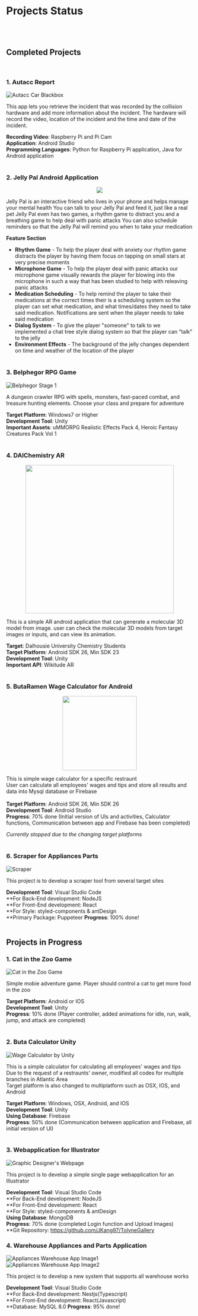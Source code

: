 # Projects Status
<br/><br/>  
    
    
## Completed Projects 
    
<br/>    
  
### 1. Autacc Report

![](Image/Autacc/Autacc.png "Autacc Car Blackbox")

This app lets you retrieve the incident that was recorded by the collision hardware and add more information about the incident.
The hardware will record the video, location of the incident and the time and date of the incident.
  
**Recording Video**: Raspberry Pi and Pi Cam  
**Application**: Android Studio  
**Programming Languages**: Python for Raspberry Pi application, Java for Android application<br/><br/>  

### 2. Jelly Pal Android Application

<p align="center"><img src="Image/JellyPal/main_menu.png"></P>

Jelly Pal is an interactive friend who lives in your phone and helps manage your mental health 
You can talk to your Jelly Pal and feed it, just like a real pet 
Jelly Pal even has two games, a rhythm game to distract you and a breathing game to help deal with panic attacks 
You can also schedule reminders so that the Jelly Pal will remind you when to take your medication 

**Feature Section**

* **Rhythm Game** - To help the player deal with anxiety our rhythm game distracts the player by having them focus on tapping on small stars at very precise moments
* **Microphone Game** - To help the player deal with panic attacks our microphone game visually rewards the player for blowing into the microphone in such a way that has been studied to help with releaving panic attacks
* **Medication Scheduling** - To help remind the player to take their medications at the correct times their is a scheduling system so the player can set what medication, and what times/dates they need to take said medication. Notifications are sent when the player needs to take said medication
* **Dialog System** - To give the player "someone" to talk to we implemented a chat tree style dialog system so that the player can "talk" to the jelly
* **Environment Effects** - The background of the jelly changes dependent on time and weather of the location of the player<br/><br/>  


### 3. Belphegor RPG Game

![](Image/Belphegor/Belph1.png "Belphegor Stage 1")

A dungeon crawler RPG with spells, monsters, fast-paced combat, and treasure hunting elements. Choose your class and prepare for adventure

**Target Platform**: Windows7 or Higher<br/>
**Development Tool**: Unity<br/>
**Important Assets**: uMMORPG Realistic Effects Pack 4, Heroic Fantasy Creatures Pack Vol 1<br/><br/> 

### 4. DAlChemistry AR 

<p align="center"><img src="Image/DalAR/DalChemi.png" height="400"></p>

This is a simple AR android application that can generate a molecular 3D model from image.
user can check the molecular 3D models from target images or inputs, and can view its animation.

**Target**: Dalhousie University Chemistry Students<br/>
**Target Platform**: Android SDK 26, Min SDK 23<br/>
**Development Tool**: Unity<br/>
**Important API**: Wikitude AR<br/><br/> 

### 5. ButaRamen Wage Calculator for Android

<p align="center"><img src="Image/ButaAndroid/ButaAn1.png" width="200"></p>

This is simple wage calculator for a specific restraunt<br/>
User can calculate all employees' wages and tips and store all results and data into Mysql database or Firebase<br/>
<br/>
**Target Platform**: Android SDK 26, Min SDK 26<br/>
**Development Tool**: Android Studio<br/>
**Progress**: 70% done (Initial version of UIs and activities, Calculator functions, Communication between app and Firebase has been completed)<br/>

*Currently stopped due to the changing target platforms*<br/><br/>

### 6. Scraper for Appliances Parts

![](Image/AtlanticApplianceWholesaler/scraper.png "Scraper")

This project is to develop a scraper tool from several target sites<br/>

**Development Tool**: Visual Studio Code<br/>
**For Back-End development: NodeJS<br/>
**For Front-End development: React<br/>
**For Style: styled-components & antDesign<br/>
**Primary Package: Puppeteer
**Progress**: 100% done!
<br/><br/> 

## Projects in Progress

### 1. Cat in the Zoo Game

![](Image/CatIntheZoo/Cat1.png "Cat in the Zoo Game")

Simple mobie adventure game. Player should control a cat to get more food in the zoo<br/>

**Target Platform**: Android or IOS<br/>
**Development Tool**: Unity<br/>
**Progress**: 10% done (Player controller, added animations for idle, run, walk, jump, and attack are completed)<br/><br/> 

### 2. Buta Calculator Unity

![](Image/ButaUnity/ButaUnity1.png "Wage Calculator by Unity")

This is a simple calculator for calculating all employees' wages and tips<br/>
Due to the request of a restraunts' owner, modified all codes for multiple branches in Atlantic Area<br/>
Target platform is also changed to multiplatform such as OSX, IOS, and Android<br/>

**Target Platform**: Windows, OSX, Android, and IOS<br/>
**Development Tool**: Unity<br/>
**Using Database**: Firebase<br/>
**Progress**: 50% done (Communication between application and Firebase, all initial version of UI)<br/><br/>

### 3. Webapplication for Illustrator

![](Image/TolyneGallery/WebApplication_Screenshot.png "Graphic Designer's Webpage")

This project is to develop a simple single page webapplication for an Illustrator<br/>

**Development Tool**: Visual Studio Code<br/>
**For Back-End development: NodeJS<br/>
**For Front-End development: React<br/>
**For Style: styled-components & antDesign<br/>
**Using Database**: MongoDB<br/>
**Progress**: 70% done (completed Login function and Upload Images)<br/>
**Git Repository: https://github.com/JKang97/TolyneGallery

### 4. Warehouse Appliances and Parts Application

![](Image/AtlanticApplianceWholesaler/warehouse1.png "Appliances Warehouse App Image1")
![](Image/AtlanticApplianceWholesaler/warehouse2.png "Appliances Warehouse App Image2")

This project is to develop a new system that supports all warehouse works<br/>

**Development Tool**: Visual Studio Code<br/>
**For Back-End development: Nestjs(Typescript)<br/>
**For Front-End development: React(Javascript)<br/>
**Database: MySQL 8.0
**Progress**: 95% done!
